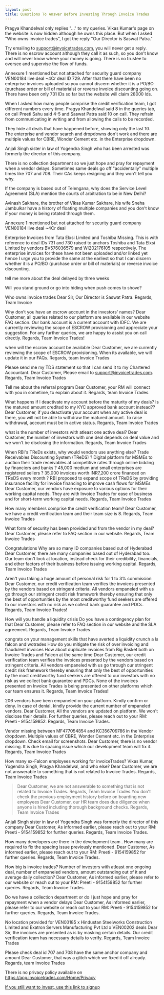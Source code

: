 ```yaml
---
layout: post
title: Questions To Answer Before Investing Through Invoice Trades
---
```

Pragya Khandelwal only replies "..." to my queries. Vikas Kumar's page on the website is now hidden although he owns this place. But when I asked "Who owns invoice trades", I got the reply "Our Director is Saswat Patra."

Try emailing to support@invoicetrades.com, you will never get a reply. There is no escrow account although they call it as such, so you don't know and will never know where your money is going. There is no trustee to oversee and supervise the flow of funds.

Annexure 1 mentioned but not attached for security guard company VEN00184 live deal ~4Cr deal ID 729. After that there have been no enterprise invoices uploaded so you cannot discern whether it is a PO/BO (purchase order or bill of materials) or reverse invoice discounting going on. There have been only 731 IDs so far but the website will claim 28000 Ids.

When I asked how many people comprise the credit verification team, I got different numbers every time. Pragya Khandelwal said 8 in the queries tab, on call Preeti Sahu said 4-5 and Saswat Patra said 10 on call. They refrain from communicating in writing and from allowing the calls to be recorded.

They hide all deals that have happened before, showing only the last 10. The enterprise and vendor search and dropdowns don't work and there are multiple values for CBRE, Wonder Cement etc. in the Enterprise dropdown.

Anjali Singh sister in law of Yogendra Singh who has been arrested was formerly the director of this company.

There is no  collection department so we just hope and pray for repayment when a vendor delays.
Sometimes same deals go off "accidentally" multiple times like 707 and 708.
Their CAs keeps resigning and they won't tell you why.

If the company is based out of Telengana, why does the Service Level Agreement (SLA) mention the courts of arbitration to be in New Delhi?

Avinash Sakhare, the brother of Vikas Kumar Sakhare, his wife Sneha Jambulkar have a history of floating multiple companies and you don't know if your money is being rotated through them.

Annexure 1 mentioned but not attached for security guard company VEN00184 live deal ~4Cr deal

Enterprise Invoices from Tata Elxsi Limited and Toshiba Missing. This is with reference to deal IDs 731 and 730 raised to anchors Toshiba and Tata Elxsi Limited by vendors BV576036579 and WI202176105 respectively. The enterprise invoices for these have not been uploaded and/or linked yet hence I urge you to provide the same at the earliest so that I can discern whether it is a PO/BO (purchase order or bill of materials) or reverse invoice discounting.

tell me more about the deal delayed by three weeks

Will you stand ground or go into hiding when push comes to shove?



Who owns invoice trades
Dear Sir, Our Director is Saswat Patra. Regards, Team Invoice

Why don't you have an escrow account in the investors' names?
Dear Customer, all queries related to our platform are available in our website FAQ section. Our bank account is a current account with IDFC. We are currently reviewing the scope of ESCROW provisioning and appreciate your suggestion. For any further queries, we are happy to assist you on call directly. Regards, Team Invoice Trades!

when will the escrow account be available
Dear Customer, we are currently reviewing the scope of ESCROW provisioning. When its available, we will update it in our FAQs. Regards, team Invoice Trades

Please send me my TDS statement so that I can send it to my Chartered Accountant.
Dear Customer, Please email to support@invoicetrades.com. Regards, Team Invoice Trades

Tell me about the referral program
Dear Customer, your RM will connect with you in sometime, to explain about it. Regards, team Invoice Trades

What happens if I deactivate my account before the maturity of my deals? Is the matured amount credited to my KYC approved bank account instead??
Dear Customer, if you deactivate your account when any active deal is there, you will not be able to withdraw the matured amount. To raise withdrawal, account must be in active status. Regards, Team Invoice Trades

what is the number of investors with atleast one active deal?
Dear Customer, the number of investors with one deal depends on deal value and we won't be disclosing the information. Regards, Team Invoice Trades

When RBI's TReDs exists, why would vendors use anything else? Trade Receivables Discounting System (TReDS) ? Digital platform for MSMEs to auction their trade receivables at competitive rates through online bidding by financiers and banks ? 45,000 medium and small enterprises are registered sellers ? 35,000 invoices worth INR7,200 crore financed on TReDS every month ? RBI proposed to expand scope of TReDS by providing insurance facility for invoice financing to improve cash flows for MSMEs
Dear Customer, our vendors have exposure to various options for their working capital needs. They are with Invoice Trades for ease of business and for short-term working capital needs. Regards, Team Invoice Trades

How many members comprise the credit verification team?
Dear Customer, we have a credit verification team and their team size is 8. Regards, Team Invoice Trades

What form of security has been provided and from the vendor in my deal?
Dear Customer, please refer to FAQ section in our website. Regards, Team Invoice Trades

Congratulations Why are so many ID companies based out of Hyderabad
Dear Customer, there are many companies based out of Hyderabad too. Our team don't look at location, instead check for their credibility, financials, and other factors of their business before issuing working capital. Regards, Team Invoice Trades

Aren't you taking a huge amount of personal risk for 1 to 3% commission
Dear Customer, our credit verification team verifies the invoices presented by the vendors based on stringent criteria. All vendors empaneled with us go through our stringent credit risk framework thereby ensuring that only the best of opportunities by the most creditworthy fund seekers are offered to our investors with no risk as we collect bank guarantee and PDCs. Regards, Team Invoice Trades!

How will you handle a liquidity crisis Do you have a contingency plan for that
Dear Customer, please refer to FAQ section in our website and the SLA agreement. Regards, Team Invoice Trades

congrats on your management skills that have averted a liquidity crunch a la falcon and wotrades How do you mitigate the risk of over invoicing and fraudulent invoices How about duplicate invoices from Big Basket both on Invoice Trades and Falcon at the same time
Dear Customer, our credit verification team verifies the invoices presented by the vendors based on stringent criteria. All vendors empaneled with us go through our stringent credit risk framework thereby ensuring that only the best of opportunities by the most creditworthy fund seekers are offered to our investors with no risk as we collect bank guarantee and PDCs. None of the invoices presented on Invoice Trades is being presented on other platforms which our team ensures it. Regards, Team Invoice Trades!

206 vendors have been empaneled on your platform. Kindly confirm or deny. In case of denial, kindly provide the current number of empaneled vendors.
Dear Customer, All the vendors are updated on platform. We won't disclose their details. For further queries, please reach out to your RM: Preeti - 9154159852. Regards, Team Invoice Trades.

Vendor missing between MF477054854 and KC356709786 in the Vendor dropdown. Multiple values of CBRE, Wonder Cement etc. in the Enterprise dropdown. Check email for screenshots.
Dear Customer, there is no vendor missing. It is due to spacing issue which our development team will fix it. Regards, Team Invoice Trades

How many ex-Falcon employees working for invoiceTrades? Vikas Kumar, Yogendra Singh, Pragya Khandelwal, and who else?
Dear Customer, we are not answerable to something that is not related to Invoice Trades. Regards, Team Invoice Trades
> Dear Customer, we are not answerable to something that is not related to Invoice Trades. Regards, Team Invoice Trades You don't check the previous employment history before on boarding new employees
Dear Customer, our HR team does due diligence when anyone is hired including thorough background checks. Regards, Team Invoice Trades

Anjali Singh sister in law of Yogendra Singh was formerly the director of this company
Dear Customer, As informed earlier, please reach out to your RM: Preeti - 9154159852 for further queries. Regards, Team Invoice Trades.

How many developers are there in the development team . How many are required to fix the spacing issue previously mentioned.
Dear Customer, As informed earlier, please reach out to your RM: Preeti - 9154159852 for further queries. Regards, Team Invoice Trades.

How big is invoice trades? Number of investors with atleast one ongoing deal, number of empaneled vendors, amount outstanding out of it and average daily collection?
Dear Customer, As informed earlier, please refer to our website or reach out to your RM: Preeti - 9154159852 for further queries. Regards, Team Invoice Trades.

Do we have a collection department or do I just hope and pray for repayment when a vendor delays
Dear Customer, As informed earlier, please refer to our website or reach out to your RM: Preeti - 9154159852 for further queries. Regards, Team Invoice Trades.

No location provided for VEN00185 x Hindustan Steelworks Construction Limited and Exatron Servers Manufacturing Pvt Ltd x VEN00202 deals
Dear Sir, the invoices are presented as is by masking certain details. Our credit verification team has necessary details to verify. Regards, Team Invoice Trades

Please check deal id 707 and 708 have the same anchor company and amount
Dear Customer, that was a glitch which we fixed it off already. Regards, team Invoice Trades

There is no privacy policy available on https://app.invoicetrades.com/Home/Privacy

[If you still want to invest, use this link to signup](https://app.invoicetrades.com/Customer/Register?Referer=NEHXRSNYBW)
